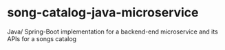 # song-catalog-java-microservice
Java/ Spring-Boot implementation for a backend-end microservice and its APIs for a songs catalog
